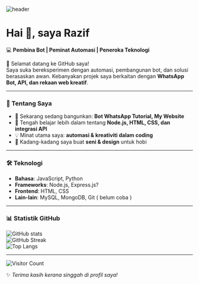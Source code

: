 ![header](https://capsule-render.vercel.app/api?type=waving&color=0:00c6ff,100:0072ff&height=200&section=header&text=RazifCode&fontSize=40&fontColor=fff&animation=fadeIn)

# Hai 👋, saya Razif  

💻 **Pembina Bot | Peminat Automasi | Peneroka Teknologi**  

🌟 Selamat datang ke GitHub saya!  
Saya suka bereksperimen dengan automasi, pembangunan bot, dan solusi berasaskan awan. Kebanyakan projek saya berkaitan dengan **WhatsApp Bot, API, dan rekaan web kreatif**.  

---

### 🚀 Tentang Saya
- 🔭 Sekarang sedang bangunkan: **Bot WhatsApp Tutorial, My Website**  
- 🌱 Tengah belajar lebih dalam tentang **Node.js, HTML, CSS, dan integrasi API**  
- 💡 Minat utama saya: **automasi & kreativiti dalam coding**  
- 🎨 Kadang-kadang saya buat **seni & design** untuk hobi  

---

### 🛠️ Teknologi
- **Bahasa**: JavaScript, Python  
- **Frameworks**: Node.js, Express.js?
- **Frontend**: HTML, CSS  
- **Lain-lain**: MySQL, MongoDB, Git  ( belum coba )

---

### 📊 Statistik GitHub
![GitHub stats](https://github-readme-stats.vercel.app/api?username=RazifCode&show_icons=true&theme=radical)  
![GitHub Streak](https://github-readme-streak-stats.herokuapp.com/?user=RazifCode&theme=radical)  
![Top Langs](https://github-readme-stats.vercel.app/api/top-langs/?username=RazifCode&layout=compact&theme=radical)  

---

![Visitor Count](https://komarev.com/ghpvc/?username=RazifCode&color=blue&style=flat-square)

✨ *Terima kasih kerana singgah di profil saya!*